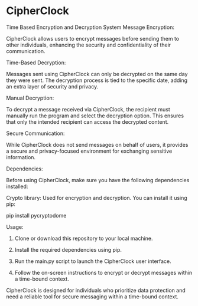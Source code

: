 # CipherClock
Time Based Encryption and Decryption System
Message Encryption: 

CipherClock allows users to encrypt messages before sending them to other individuals, enhancing the security and confidentiality of their communication.

Time-Based Decryption: 

Messages sent using CipherClock can only be decrypted on the same day they were sent. The decryption process is tied to the specific date, adding an extra layer of security and privacy.

Manual Decryption: 

To decrypt a message received via CipherClock, the recipient must manually run the program and select the decryption option. This ensures that only the intended recipient can access the decrypted content.

Secure Communication:

 While CipherClock does not send messages on behalf of users, it provides a secure and privacy-focused environment for exchanging sensitive information.

 Dependencies:

Before using CipherClock, make sure you have the following dependencies installed:

Crypto library: Used for encryption and decryption. You can install it using pip:
  
pip install pycryptodome
 

Usage:

1. Clone or download this repository to your local machine.

2. Install the required dependencies using pip.

3. Run the main.py script to launch the CipherClock user interface.

4. Follow the on-screen instructions to encrypt or decrypt messages within a time-bound context.

CipherClock is designed for individuals who prioritize data protection and need a reliable tool for secure messaging within a time-bound context.
